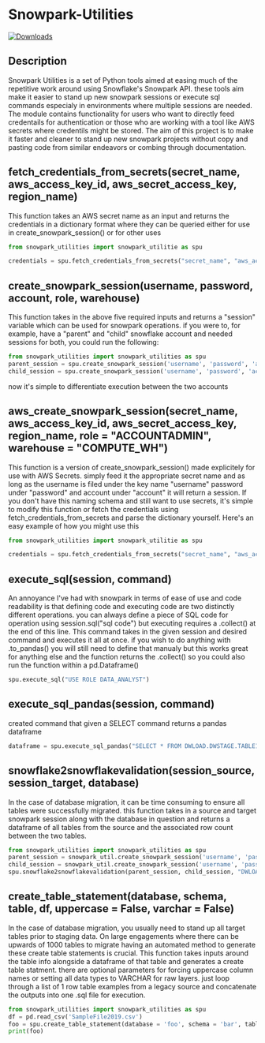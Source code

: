 # Snowpark-Utilities
[![Downloads](https://static.pepy.tech/badge/snowpark-utilities/month)](https://pepy.tech/project/snowpark-utilities)
## Description
Snowpark Utilities is a set of Python tools aimed at easing much of the repetitive work around using Snowflake's Snowpark API.  these tools aim make it easier to stand up new snowpark sessions or execute sql commands especialy in environments where multiple sessions are needed.  The module contains functionality for users who want to directly feed credentails for authentication or those who are working with a tool like AWS secrets where credentils might be stored.  The aim of this project is to make it faster and cleaner to stand up new snowpark projects without copy and pasting code from similar endeavors or combing through documentation.

## fetch_credentials_from_secrets(secret_name, aws_access_key_id, aws_secret_access_key, region_name)
This function takes an AWS secret name as an input and returns the credentials in a dictionary format where they can be queried either for use in create_snowpark_session() or for other uses
```python
from snowpark_utilities import snowpark_utilitie as spu

credentials = spu.fetch_credentials_from_secrets("secret_name", "aws_access_key_id", "aws_secret_access_key", "region_name")
```

## create_snowpark_session(username, password, account, role, warehouse)
This function takes in the above five required inputs and returns a "session" variable which can be used for snowpark operations.  if you were to, for example, have a "parent" and "child" snowflake account and needed sessions for both, you could run the following:
```python
from snowpark_utilities import snowpark_utilities as spu
parent_session = spu.create_snowpark_session('username', 'password', 'account', 'role', 'warehouse')
child_session = spu.create_snowpark_session('username', 'password', 'account', 'role', 'warehouse')
```
now it's simple to differentiate execution between the two accounts

## aws_create_snowpark_session(secret_name, aws_access_key_id, aws_secret_access_key, region_name, role = "ACCOUNTADMIN", warehouse = "COMPUTE_WH")
This function is a version of create_snowpark_session() made explicitely for use with AWS Secrets.  simply feed it the appropriate secret name and as long as the username is filed under the key name "username" password under "password" and account under "account" it will return a session.  If you don't have this naming schema and still want to use secrets, it's simple to modify this function or fetch the credentials using fetch_credentials_from_secrets and parse the dictionary yourself.  Here's an easy example of how you might use this
```python
from snowpark_utilities import snowpark_utilitie as spu

credentials = spu.fetch_credentials_from_secrets("secret_name", "aws_access_key_id", "aws_secret_access_key", "region_name", role = "ACCOUNTADMIN", warehouse = "COMPUTE_WH")
```

## execute_sql(session, command)
An annoyance I've had with snowpark in terms of ease of use and code readability is that defining code and executing code are two distinctly different operations.  you can always define a piece of SQL code for operation using session.sql("sql code") but executing requires a .collect() at the end of this line.  This command takes in the given session and desired command and executes it all at once.  if you wish to do anything with .to_pandas() you will still need to define that manualy but this works great for anything else and the function returns the .collect() so you could also run the function within a pd.Dataframe()
```python
spu.execute_sql("USE ROLE DATA_ANALYST")
```

## execute_sql_pandas(session, command)
created command that given a SELECT command returns a pandas dataframe
```python
dataframe = spu.execute_sql_pandas("SELECT * FROM DWLOAD.DWSTAGE.TABLE1")
```

## snowflake2snowflakevalidation(session_source, session_target, database)
In the case of database migration, it can be time consuming to ensure all tables were successfully migrated. this function takes in a source and target snowpark session along with the database in question and returns a dataframe of all tables from the source and the associated row count between the two tables.
```python
from snowpark_utilities import snowpark_utilities as spu
parent_session = snowpark_util.create_snowpark_session('username', 'password', 'account', 'role', 'warehouse')
child_session = snowpark_util.create_snowpark_session('username', 'password', 'account', 'role', 'warehouse')
spu.snowflake2snowflakevalidation(parent_session, child_session, "DWLOAD")
```

## create_table_statement(database, schema, table, df, uppercase = False, varchar = False)
In the case of database migration, you usually need to stand up all target tables prior to staging data.  On large engagements where there can be upwards of 1000 tables to migrate having an automated method to generate these create table statements is crucial. This function takes inputs around the table info alongside a dataframe of that table and generates a create table statment.  there are optional parameters for forcing uppercase column names or setting all data types to VARCHAR for raw layers.  just loop through a list of 1 row table examples from a legacy source and concatenate the outputs into one .sql file for execution.
```python
from snowpark_utilities import snowpark_utilities as spu
df = pd.read_csv('SampleFile2019.csv')
foo = spu.create_table_statement(database = 'foo', schema = 'bar', table = 'man', df)
print(foo)
```